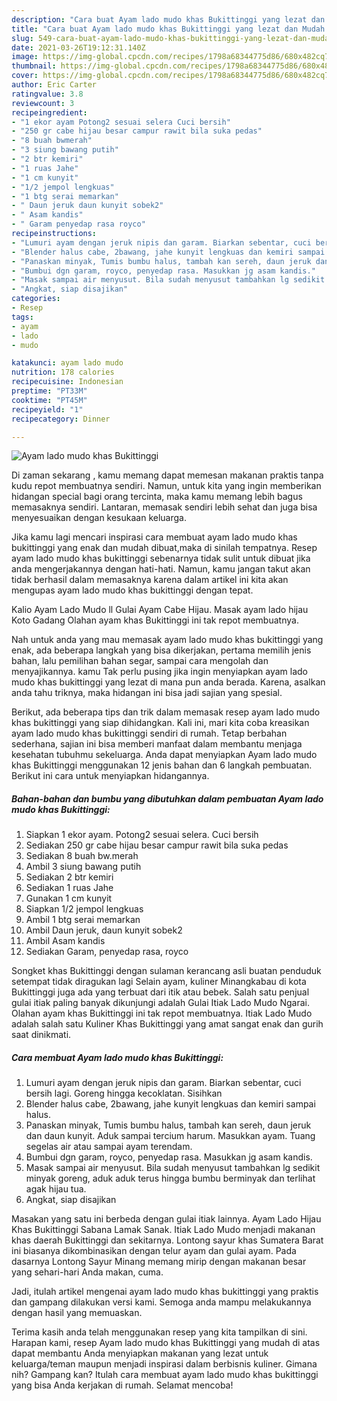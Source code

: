 ```yaml
---
description: "Cara buat Ayam lado mudo khas Bukittinggi yang lezat dan Mudah Dibuat"
title: "Cara buat Ayam lado mudo khas Bukittinggi yang lezat dan Mudah Dibuat"
slug: 549-cara-buat-ayam-lado-mudo-khas-bukittinggi-yang-lezat-dan-mudah-dibuat
date: 2021-03-26T19:12:31.140Z
image: https://img-global.cpcdn.com/recipes/1798a68344775d86/680x482cq70/ayam-lado-mudo-khas-bukittinggi-foto-resep-utama.jpg
thumbnail: https://img-global.cpcdn.com/recipes/1798a68344775d86/680x482cq70/ayam-lado-mudo-khas-bukittinggi-foto-resep-utama.jpg
cover: https://img-global.cpcdn.com/recipes/1798a68344775d86/680x482cq70/ayam-lado-mudo-khas-bukittinggi-foto-resep-utama.jpg
author: Eric Carter
ratingvalue: 3.8
reviewcount: 3
recipeingredient:
- "1 ekor ayam Potong2 sesuai selera Cuci bersih"
- "250 gr cabe hijau besar campur rawit bila suka pedas"
- "8 buah bwmerah"
- "3 siung bawang putih"
- "2 btr kemiri"
- "1 ruas Jahe"
- "1 cm kunyit"
- "1/2 jempol lengkuas"
- "1 btg serai memarkan"
- " Daun jeruk daun kunyit sobek2"
- " Asam kandis"
- " Garam penyedap rasa royco"
recipeinstructions:
- "Lumuri ayam dengan jeruk nipis dan garam. Biarkan sebentar, cuci bersih lagi. Goreng hingga kecoklatan. Sisihkan"
- "Blender halus cabe, 2bawang, jahe kunyit lengkuas dan kemiri sampai halus."
- "Panaskan minyak, Tumis bumbu halus, tambah kan sereh, daun jeruk dan daun kunyit. Aduk sampai tercium harum. Masukkan ayam. Tuang segelas air atau sampai ayam terendam."
- "Bumbui dgn garam, royco, penyedap rasa. Masukkan jg asam kandis."
- "Masak sampai air menyusut. Bila sudah menyusut tambahkan lg sedikit minyak goreng, aduk aduk terus hingga bumbu berminyak dan terlihat agak hijau tua."
- "Angkat, siap disajikan"
categories:
- Resep
tags:
- ayam
- lado
- mudo

katakunci: ayam lado mudo 
nutrition: 178 calories
recipecuisine: Indonesian
preptime: "PT33M"
cooktime: "PT45M"
recipeyield: "1"
recipecategory: Dinner

---
```



![Ayam lado mudo khas Bukittinggi](https://img-global.cpcdn.com/recipes/1798a68344775d86/680x482cq70/ayam-lado-mudo-khas-bukittinggi-foto-resep-utama.jpg)

Di zaman  sekarang , kamu memang dapat memesan makanan praktis tanpa kudu repot membuatnya sendiri. Namun, untuk kita yang ingin memberikan hidangan special bagi orang tercinta, maka kamu memang lebih bagus memasaknya sendiri. Lantaran, memasak sendiri lebih sehat dan juga bisa menyesuaikan dengan kesukaan keluarga.

Jika kamu lagi mencari inspirasi cara membuat ayam lado mudo khas bukittinggi yang enak dan mudah dibuat,maka di sinilah tempatnya. Resep ayam lado mudo khas bukittinggi  sebenarnya tidak sulit untuk dibuat jika anda mengerjakannya dengan hati-hati. Namun, kamu jangan takut akan tidak berhasil dalam memasaknya 
karena dalam artikel ini kita akan mengupas ayam lado mudo khas bukittinggi dengan tepat.  

Kalio Ayam Lado Mudo ll Gulai Ayam Cabe Hijau. Masak ayam lado hijau Koto Gadang Olahan ayam khas Bukittinggi ini tak repot membuatnya.

Nah untuk anda yang mau memasak ayam lado mudo khas bukittinggi yang enak, ada beberapa langkah yang bisa dikerjakan, pertama memilih jenis bahan, lalu pemilihan bahan segar, sampai cara mengolah dan menyajikannya. kamu Tak perlu pusing jika ingin menyiapkan ayam lado mudo khas bukittinggi yang lezat di mana pun anda berada. Karena, asalkan anda  tahu triknya, maka hidangan ini bisa jadi sajian yang spesial.

Berikut, ada beberapa tips dan trik dalam memasak resep ayam lado mudo khas bukittinggi yang siap dihidangkan. Kali ini, mari kita coba kreasikan ayam lado mudo khas bukittinggi sendiri di rumah. Tetap berbahan sederhana, sajian ini bisa memberi manfaat dalam membantu menjaga kesehatan tubuhmu sekeluarga. Anda dapat menyiapkan Ayam lado mudo khas Bukittinggi menggunakan 12 jenis bahan dan 6 langkah pembuatan. Berikut ini cara untuk menyiapkan hidangannya.

<!--inarticleads1-->

##### Bahan-bahan dan bumbu yang dibutuhkan dalam pembuatan Ayam lado mudo khas Bukittinggi:

1. Siapkan 1 ekor ayam. Potong2 sesuai selera. Cuci bersih
1. Sediakan 250 gr cabe hijau besar campur rawit bila suka pedas
1. Sediakan 8 buah bw.merah
1. Ambil 3 siung bawang putih
1. Sediakan 2 btr kemiri
1. Sediakan 1 ruas Jahe
1. Gunakan 1 cm kunyit
1. Siapkan 1/2 jempol lengkuas
1. Ambil 1 btg serai memarkan
1. Ambil  Daun jeruk, daun kunyit sobek2
1. Ambil  Asam kandis
1. Sediakan  Garam, penyedap rasa, royco


Songket khas Bukittinggi dengan sulaman kerancang asli buatan penduduk setempat tidak diragukan lagi Selain ayam, kuliner Minangkabau di kota Bukittinggi juga ada yang terbuat dari itik atau bebek. Salah satu penjual gulai itiak paling banyak dikunjungi adalah Gulai Itiak Lado Mudo Ngarai. Olahan ayam khas Bukittinggi ini tak repot membuatnya. Itiak Lado Mudo adalah salah satu Kuliner Khas Bukittinggi yang amat sangat enak dan gurih saat dinikmati. 

<!--inarticleads2-->

##### Cara membuat Ayam lado mudo khas Bukittinggi:

1. Lumuri ayam dengan jeruk nipis dan garam. Biarkan sebentar, cuci bersih lagi. Goreng hingga kecoklatan. Sisihkan
1. Blender halus cabe, 2bawang, jahe kunyit lengkuas dan kemiri sampai halus.
1. Panaskan minyak, Tumis bumbu halus, tambah kan sereh, daun jeruk dan daun kunyit. Aduk sampai tercium harum. Masukkan ayam. Tuang segelas air atau sampai ayam terendam.
1. Bumbui dgn garam, royco, penyedap rasa. Masukkan jg asam kandis.
1. Masak sampai air menyusut. Bila sudah menyusut tambahkan lg sedikit minyak goreng, aduk aduk terus hingga bumbu berminyak dan terlihat agak hijau tua.
1. Angkat, siap disajikan


Masakan yang satu ini berbeda dengan gulai itiak lainnya. Ayam Lado Hijau Khas Bukittinggi Sabana Lamak Sanak. Itiak Lado Mudo menjadi makanan khas daerah Bukittinggi dan sekitarnya. Lontong sayur khas Sumatera Barat ini biasanya dikombinasikan dengan telur ayam dan gulai ayam. Pada dasarnya Lontong Sayur Minang memang mirip dengan makanan besar yang sehari-hari Anda makan, cuma. 

Jadi, itulah artikel mengenai  ayam lado mudo khas bukittinggi  yang praktis dan gampang dilakukan versi kami. Semoga anda mampu melakukannya dengan hasil yang memuaskan. 

Terima kasih anda telah menggunakan resep yang kita tampilkan di sini. Harapan kami, resep  Ayam lado mudo khas Bukittinggi yang mudah di atas dapat membantu Anda menyiapkan makanan yang lezat untuk keluarga/teman maupun menjadi inspirasi dalam berbisnis kuliner. Gimana nih? Gampang kan? Itulah cara membuat ayam lado mudo khas bukittinggi yang bisa Anda kerjakan di rumah. Selamat mencoba!


